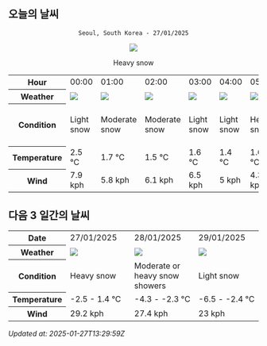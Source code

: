 ## 오늘의 날씨
<div align="center">

`Seoul, South Korea - 27/01/2025`

<img src="https://cdn.weatherapi.com/weather/64x64/day/338.png"/>

Heavy snow

</div>


<table>
    <tr>
        <th>Hour</th>
        <td>00:00</td><td>01:00</td><td>02:00</td><td>03:00</td><td>04:00</td><td>05:00</td><td>06:00</td><td>07:00</td><td>08:00</td><td>09:00</td><td>10:00</td><td>11:00</td><td>12:00</td><td>13:00</td><td>14:00</td><td>15:00</td><td>16:00</td><td>17:00</td><td>18:00</td><td>19:00</td><td>20:00</td><td>21:00</td><td>22:00</td><td>23:00</td>
    </tr>
    <tr>
        <th>Weather</th>
        <td><img src="https://cdn.weatherapi.com/weather/64x64/night/326.png"></img></td><td><img src="https://cdn.weatherapi.com/weather/64x64/night/332.png"></img></td><td><img src="https://cdn.weatherapi.com/weather/64x64/night/332.png"></img></td><td><img src="https://cdn.weatherapi.com/weather/64x64/night/326.png"></img></td><td><img src="https://cdn.weatherapi.com/weather/64x64/night/326.png"></img></td><td><img src="https://cdn.weatherapi.com/weather/64x64/night/338.png"></img></td><td><img src="https://cdn.weatherapi.com/weather/64x64/night/338.png"></img></td><td><img src="https://cdn.weatherapi.com/weather/64x64/night/338.png"></img></td><td><img src="https://cdn.weatherapi.com/weather/64x64/day/338.png"></img></td><td><img src="https://cdn.weatherapi.com/weather/64x64/day/338.png"></img></td><td><img src="https://cdn.weatherapi.com/weather/64x64/day/338.png"></img></td><td><img src="https://cdn.weatherapi.com/weather/64x64/day/332.png"></img></td><td><img src="https://cdn.weatherapi.com/weather/64x64/day/368.png"></img></td><td><img src="https://cdn.weatherapi.com/weather/64x64/day/332.png"></img></td><td><img src="https://cdn.weatherapi.com/weather/64x64/day/368.png"></img></td><td><img src="https://cdn.weatherapi.com/weather/64x64/day/338.png"></img></td><td><img src="https://cdn.weatherapi.com/weather/64x64/day/335.png"></img></td><td><img src="https://cdn.weatherapi.com/weather/64x64/day/326.png"></img></td><td><img src="https://cdn.weatherapi.com/weather/64x64/night/368.png"></img></td><td><img src="https://cdn.weatherapi.com/weather/64x64/night/368.png"></img></td><td><img src="https://cdn.weatherapi.com/weather/64x64/night/371.png"></img></td><td><img src="https://cdn.weatherapi.com/weather/64x64/night/371.png"></img></td><td><img src="https://cdn.weatherapi.com/weather/64x64/night/326.png"></img></td><td><img src="https://cdn.weatherapi.com/weather/64x64/night/371.png"></img></td>
    </tr>
    <tr>
        <th>Condition</th>
        <td width="200px">Light snow</td><td width="200px">Moderate snow</td><td width="200px">Moderate snow</td><td width="200px">Light snow</td><td width="200px">Light snow</td><td width="200px">Heavy snow</td><td width="200px">Heavy snow</td><td width="200px">Heavy snow</td><td width="200px">Heavy snow</td><td width="200px">Heavy snow</td><td width="200px">Heavy snow</td><td width="200px">Moderate snow</td><td width="200px">Light snow showers</td><td width="200px">Moderate snow</td><td width="200px">Light snow showers</td><td width="200px">Heavy snow</td><td width="200px">Patchy heavy snow</td><td width="200px">Light snow</td><td width="200px">Light snow showers</td><td width="200px">Light snow showers</td><td width="200px">Moderate or heavy snow showers</td><td width="200px">Moderate or heavy snow showers</td><td width="200px">Light snow</td><td width="200px">Moderate or heavy snow showers</td>
    </tr>
    <tr>
        <th>Temperature</th>
        <td>2.5 °C</td><td>1.7 °C</td><td>1.5 °C</td><td>1.6 °C</td><td>1.4 °C</td><td>1.6 °C</td><td>1.4 °C</td><td>1.3 °C</td><td>0.8 °C</td><td>-1.1 °C</td><td>-0.5 °C</td><td>0.1 °C</td><td>0.5 °C</td><td>0.2 °C</td><td>0.9 °C</td><td>-0.2 °C</td><td>-0.3 °C</td><td>-1.1 °C</td><td>-1.5 °C</td><td>-1.8 °C</td><td>-1.9 °C</td><td>-2 °C</td><td>-1.9 °C</td><td>-2.5 °C</td>
    </tr>
    <tr>
        <th>Wind</th>
        <td>7.9 kph</td><td>5.8 kph</td><td>6.1 kph</td><td>6.5 kph</td><td>5 kph</td><td>4.3 kph</td><td>4.3 kph</td><td>6.1 kph</td><td>10.1 kph</td><td>24.8 kph</td><td>20.2 kph</td><td>19.8 kph</td><td>21.2 kph</td><td>23.8 kph</td><td>23 kph</td><td>24.8 kph</td><td>29.2 kph</td><td>26.6 kph</td><td>24.8 kph</td><td>23.4 kph</td><td>23.4 kph</td><td>24.1 kph</td><td>24.1 kph</td><td>24.5 kph</td>
    </tr>
</table>


## 다음 3 일간의 날씨


<table>
    <tr>
        <th>Date</th>
        <td>27/01/2025</td><td>28/01/2025</td><td>29/01/2025</td>
    </tr>
    <tr>
        <th>Weather</th>
        <td><img src="https://cdn.weatherapi.com/weather/64x64/day/338.png"/></td><td><img src="https://cdn.weatherapi.com/weather/64x64/day/371.png"/></td><td><img src="https://cdn.weatherapi.com/weather/64x64/day/326.png"/></td>
    </tr>
    <tr>
        <th>Condition</th>
        <td width="200px">Heavy snow</td><td width="200px">Moderate or heavy snow showers</td><td width="200px">Light snow</td>
    </tr>
    <tr>
        <th>Temperature</th>
        <td>-2.5 -  1.4 °C</td><td>-4.3 -  -2.3 °C</td><td>-6.5 -  -2.4 °C</td>
    </tr>
    <tr>
        <th>Wind</th>
        <td>29.2 kph</td><td>27.4 kph</td><td>23 kph</td>
    </tr>
</table>


*Updated at: 2025-01-27T13:29:59Z*
